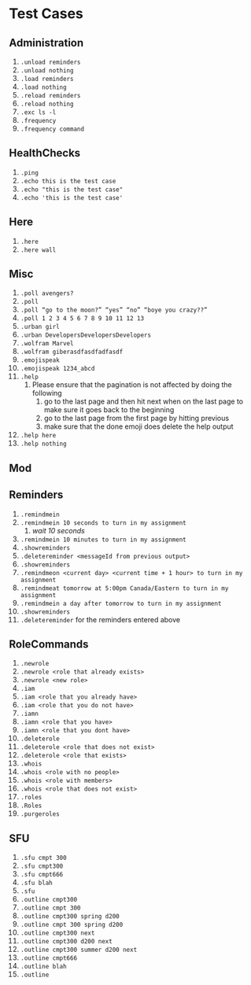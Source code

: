 # Test Cases

## Administration
  1. `.unload reminders`
  1. `.unload nothing`
  1. `.load reminders`
  1. `.load nothing`
  1. `.reload reminders`
  1. `.reload nothing`
  1. `.exc ls -l`
  1.  `.frequency`
  1. `.frequency command`
## HealthChecks
  1. `.ping`
  1. `.echo this is the test case`
  1. `.echo "this is the test case"`
  1. `.echo 'this is the test case'`
## Here
  1. `.here`
  1. `.here wall`
## Misc
  1. `.poll avengers?`
  1. `.poll`
  1. `.poll “go to the moon?” “yes” “no” “boye you crazy??”`
  1. `.poll 1 2 3 4 5 6 7 8 9 10 11 12 13`
  1. `.urban girl`
  1. `.urban DevelopersDevelopersDevelopers`
  1. `.wolfram Marvel`
  1. `.wolfram giberasdfasdfadfasdf`
  1. `.emojispeak`
  1. `.emojispeak 1234_abcd`
  1. `.help`
     1. Please ensure that the pagination is not affected by doing the following
        1. go to the last page and then hit next when on the last page to make sure it goes back to the beginning
        1. go to the last page from the first page by hitting previous
        1. make sure that the done emoji does delete the help output
  1. `.help here`
  1. `.help nothing`
## Mod

## Reminders
  1. `.remindmein`
  1. `.remindmein 10 seconds to turn in my assignment`
     1. *wait 10 seconds*
  1. `.remindmein 10 minutes to turn in my assignment`
  1. `.showreminders`
  1. `.deletereminder <messageId from previous output>`
  1. `.showreminders`
  1. `.remindmeon <current day> <current time + 1 hour> to turn in my assignment`
  1. `.remindmeat tomorrow at 5:00pm Canada/Eastern to turn in my assignment`
  1. `.remindmein a day after tomorrow to turn in my assignment`
  1. `.showreminders`
  1. `.deletereminder` for the reminders entered above
## RoleCommands
  1. `.newrole`
  1. `.newrole <role that already exists>`
  1. `.newrole <new role>`
  1. `.iam`
  1. `.iam <role that you already have>`
  1. `.iam <role that you do not have>`
  1. `.iamn`
  1. `.iamn <role that you have>`
  1. `.iamn <role that you dont have>`
  1. `.deleterole`
  1. `.deleterole <role that does not exist>`
  1. `.deleterole <role that exists>`
  1. `.whois`
  1. `.whois <role with no people>`
  1. `.whois <role with members>`
  1. `.whois <role that does not exist>`
  1. `.roles`
  1. `.Roles`
  1. `.purgeroles`
## SFU
   1. `.sfu cmpt 300`
   1. `.sfu cmpt300`
   1. `.sfu cmpt666`
   1. `.sfu blah`
   1. `.sfu`
   1. `.outline cmpt300`
   1. `.outline cmpt 300`
   1. `.outline cmpt300 spring d200`
   1. `.outline cmpt 300 spring d200`
   1. `.outline cmpt300 next`
   1. `.outline cmpt300 d200 next`
   1. `.outline cmpt300 summer d200 next`
   1. `.outline cmpt666`
   1. `.outline blah`
   1. `.outline`
